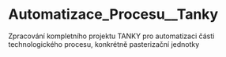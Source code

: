 # Automatizace_Procesu__Tanky
Zpracování kompletního projektu TANKY pro automatizaci části technologického procesu, konkrétně pasterizační jednotky
